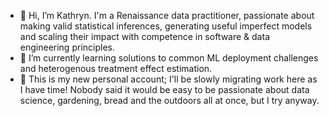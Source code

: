 - 👋 Hi, I’m Kathryn. I'm a Renaissance data practitioner, passionate about making valid statistical inferences, generating useful imperfect models and scaling their impact with competence in software & data engineering principles.
- 🌱 I’m currently learning solutions to common ML deployment challenges and heterogenous treatment effect estimation.
- 👶 This is my new personal account; I'll be slowly migrating work here as I have time! Nobody said it would be easy to be passionate about data science, gardening, bread and the outdoors all at once, but I try anyway.

<!---
kathryn-gb/kathryn-gb is a ✨ special ✨ repository because its `README.md` (this file) appears on your GitHub profile.
You can click the Preview link to take a look at your changes.
--->
